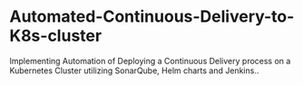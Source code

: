 # Automated-Continuous-Delivery-to-K8s-cluster

Implementing Automation of Deploying a Continuous Delivery process on a Kubernetes Cluster utilizing SonarQube, Helm charts and Jenkins..
